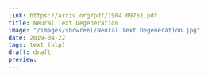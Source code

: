 ```yaml
---
link: https://arxiv.org/pdf/1904.09751.pdf
title: Neural Text Degeneration
image: "/images/showreel/Neural Text Degeneration.jpg"
date: 2019-04-22
tags: text (nlp)
draft: draft
preview:
---
```




